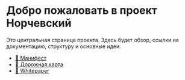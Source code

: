 <link rel="stylesheet" href="style.css">

# Добро пожаловать в проект Норчевский

Это центральная страница проекта. Здесь будет обзор, ссылки на документацию, структуру и основные идеи.

- [📌 Манифест](vision.md)
- [📍 Дорожная карта](roadmap.md)
- [📄 Whitepaper](whitepaper.md)
